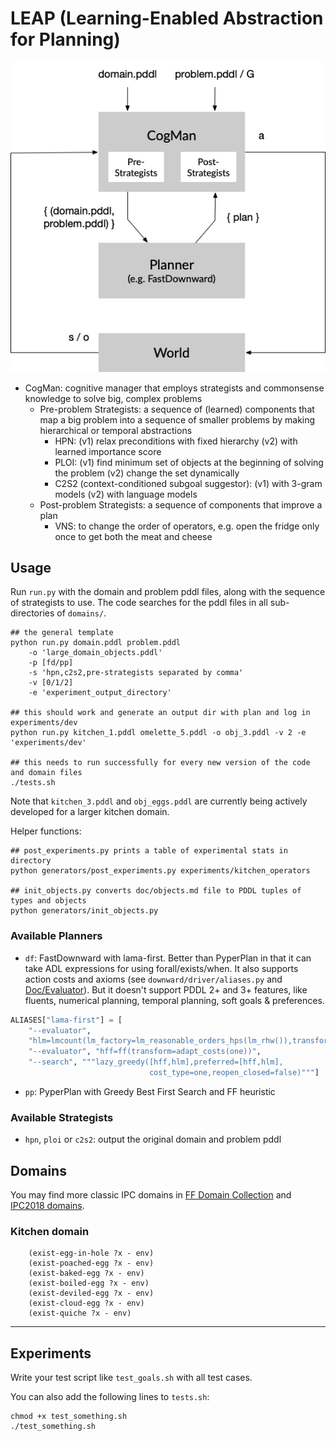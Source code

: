 # LEAP (Learning-Enabled Abstraction for Planning)

![Diagram of LEAP architecture](imgs/diagram.png)

* CogMan: cognitive manager that employs strategists and commonsense knowledge to solve big, complex problems
    * Pre-problem Strategists: a sequence of (learned) components that map a big problem into a sequence of smaller problems by making hierarchical or temporal abstractions
        * HPN: (v1) relax preconditions with fixed hierarchy (v2) with learned importance score
        * PLOI: (v1) find minimum set of objects at the beginning of solving the problem (v2) change the set dynamically
        * C2S2 (context-conditioned subgoal suggestor): (v1) with 3-gram models (v2) with language models 
    * Post-problem Strategists: a sequence of components that improve a plan 
        * VNS: to change the order of operators, e.g. open the fridge only once to get both the meat and cheese

## Usage

Run `run.py` with the domain and problem pddl files, along with the sequence of strategists to use. The code searches for the pddl files in all sub-directories of `domains/`.

```
## the general template
python run.py domain.pddl problem.pddl 
    -o 'large_domain_objects.pddl' 
    -p [fd/pp] 
    -s 'hpn,c2s2,pre-strategists separated by comma' 
    -v [0/1/2] 
    -e 'experiment_output_directory'

## this should work and generate an output dir with plan and log in experiments/dev
python run.py kitchen_1.pddl omelette_5.pddl -o obj_3.pddl -v 2 -e 'experiments/dev'

## this needs to run successfully for every new version of the code and domain files
./tests.sh
```

Note that `kitchen_3.pddl` and `obj_eggs.pddl` are currently being actively developed for a larger kitchen domain.

Helper functions:

```
## post_experiments.py prints a table of experimental stats in directory
python generators/post_experiments.py experiments/kitchen_operators

## init_objects.py converts doc/objects.md file to PDDL tuples of types and objects
python generators/init_objects.py 
```

### Available Planners

* `df`: FastDownward with lama-first. Better than PyperPlan in that it can take ADL expressions for using forall/exists/when. It also supports action costs and axioms (see `downward/driver/aliases.py` and [Doc/Evaluator](http://www.fast-downward.org/Doc/Evaluator#Landmark-count_heuristic)). But it doesn't support PDDL 2+ and 3+ features, like fluents, numerical planning, temporal planning, soft goals & preferences.

```python
ALIASES["lama-first"] = [
    "--evaluator",
    "hlm=lmcount(lm_factory=lm_reasonable_orders_hps(lm_rhw()),transform=adapt_costs(one),pref=false)",
    "--evaluator", "hff=ff(transform=adapt_costs(one))",
    "--search", """lazy_greedy([hff,hlm],preferred=[hff,hlm],
                               cost_type=one,reopen_closed=false)"""]
```

* `pp`: PyperPlan with Greedy Best First Search and FF heuristic

### Available Strategists

* `hpn`, `ploi` or `c2s2`: output the original domain and problem pddl


## Domains

You may find more classic IPC domains in [FF Domain Collection](https://fai.cs.uni-saarland.de/hoffmann/ff-domains.html) and [IPC2018 domains](https://bitbucket.org/ipc2018-classical/domains/src/master/).

### Kitchen domain

```
    (exist-egg-in-hole ?x - env)
    (exist-poached-egg ?x - env)
    (exist-baked-egg ?x - env)
    (exist-boiled-egg ?x - env)
    (exist-deviled-egg ?x - env)
    (exist-cloud-egg ?x - env)
    (exist-quiche ?x - env)
```

---

## Experiments

Write your test script like `test_goals.sh` with all test cases. 

You can also add the following lines to `tests.sh`:

```
chmod +x test_something.sh
./test_something.sh
```
